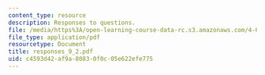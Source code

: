 ```yaml
---
content_type: resource
description: Responses to questions.
file: /media/https%3A/open-learning-course-data-rc.s3.amazonaws.com/4-645-selected-topics-in-architecture-architecture-from-1750-to-the-present-fall-2004/c4593d42af9a80830f0c05e622efe775_responses_9_2.pdf
file_type: application/pdf
resourcetype: Document
title: responses_9_2.pdf
uid: c4593d42-af9a-8083-0f0c-05e622efe775
---
```

